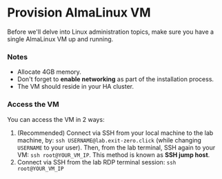 # Provision AlmaLinux VM

Before we'll delve into Linux administration topics, make sure you have a single AlmaLinux VM up and running. 

### Notes 

- Allocate 4GB memory.
- Don't forget to **enable networking** as part of the installation process.
- The VM should reside in your HA cluster.  

### Access the VM

You can access the VM in 2 ways:

1. (Recommended) Connect via SSH from your local machine to the lab machine, by: `ssh USERNAME@lab.exit-zero.click` (while changing `USERNAME` to your user). 
   Then, from the lab terminal, SSH again to your VM: `ssh root@YOUR_VM_IP`. This method is known as **SSH jump host**.
2. Connect via SSH from the lab RDP terminal session: `ssh root@YOUR_VM_IP`

